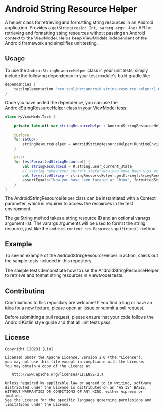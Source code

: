 # Android String Resource Helper

A helper class for retrieving and formatting string resources in an Android application. Provides a `getString(resId: Int, vararg args: Any)` API for retrieving and formatting string resources without passing an Android context to the ViewModel. Helps keep ViewModels independent of the Android framework and simplifies unit testing.

## Usage

To use the `AndroidStringResourceHelper` class in your unit tests, simply include the following dependency in your test module's build.gradle file:

```groovy
dependencies {
    testImplementation 'com.tanliner:android-string-resource-helper:1.0.0'
}
```

Once you have added the dependency, you can use the AndroidStringResourceHelper class in your ViewModel tests:

```kotlin
class MyViewModelTest {
    
    private lateinit var stringResourceHelper: AndroidStringResourceHelper
    
    @Before
    fun setUp() {
        stringResourceHelper = AndroidStringResourceHelper(RuntimeEnvironment.application)
    }

    @Test
    fun testFormattedStringResource() {
        val stringResourceId = R.string.user_current_state
        // <string name="user_current_state">Now you have been %1$s at %2$s</string>
        val formattedString = stringResourceHelper.getString(stringResourceId, "located", "China")
        assertEquals("Now you have been located at China", formattedString)
    }
}
```

The AndroidStringResourceHelper class can be instantiated with a Context parameter, which is required to access the resources in the test environment.

The getString method takes a string resource ID and an optional varargs argument list. The varargs arguments will be used to format the string resource, just like the `android.content.res.Resources.getString()` method.

## Example
To see an example of the AndroidStringResourceHelper in action, check out the sample tests included in this repository.

The sample tests demonstrate how to use the AndroidStringResourceHelper to retrieve and format string resources in ViewModel tests.


## Contributing
Contributions to this repository are welcome! If you find a bug or have an idea for a new feature, please open an issue or submit a pull request.

Before submitting a pull request, please ensure that your code follows the Android Kotlin style guide and that all unit tests pass.

## License

```
Copyright [2023] [Lin]

Licensed under the Apache License, Version 2.0 (the "License");
you may not use this file except in compliance with the License.
You may obtain a copy of the License at

   http://www.apache.org/licenses/LICENSE-2.0

Unless required by applicable law or agreed to in writing, software
distributed under the License is distributed on an "AS IS" BASIS,
WITHOUT WARRANTIES OR CONDITIONS OF ANY KIND, either express or implied.
See the License for the specific language governing permissions and
limitations under the License.
```



